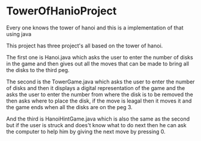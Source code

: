 TowerOfHanioProject
===================

Every one knows the tower of hanoi and this is a implementation of that using java

This project has three project's all based on the tower of hanoi.

The first one is Hanoi.java which asks the user to enter the number of disks in the game and then gives out all the moves 
that can be made to bring all the disks to the third peg.

The second is the TowerGame.java which asks the user to enter the number of disks and then it displays a digital
representation of the game and the asks the user to enter the number from where the disk is to be removed the then asks
where to place the disk, if the move is leagal then it moves it and the game ends when all the disks are on the peg 3.

And the third is HanoiHintGame.java which is also the same as the second but if the user is struck and does't know what
to do next then he can ask the computer to help him by giving the next move by pressing 0.


